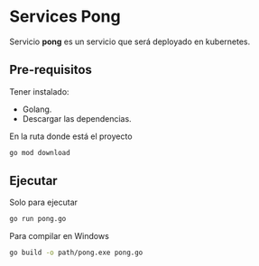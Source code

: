 # Services Pong
Servicio **pong** es un servicio que será deployado en kubernetes. 

## Pre-requisitos

Tener instalado: 
* Golang. 
* Descargar las dependencias. 

En la ruta donde está el proyecto 
```bash 
go mod download
```

## Ejecutar

Solo para ejecutar 
```bash 
go run pong.go
```

Para compilar en Windows
```bash 
go build -o path/pong.exe pong.go
```